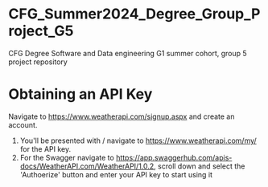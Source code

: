 # CFG_Summer2024_Degree_Group_Project_G5
CFG Degree Software and Data engineering G1 summer cohort, group 5 project repository

# Obtaining an API Key

Navigate to https://www.weatherapi.com/signup.aspx and create an account.
1. You'll be presented with / navigate to https://www.weatherapi.com/my/ for the API key.
2. For the Swagger navigate to https://app.swaggerhub.com/apis-docs/WeatherAPI.com/WeatherAPI/1.0.2, scroll down and select the 'Authoerize' button and enter your API key to start using it